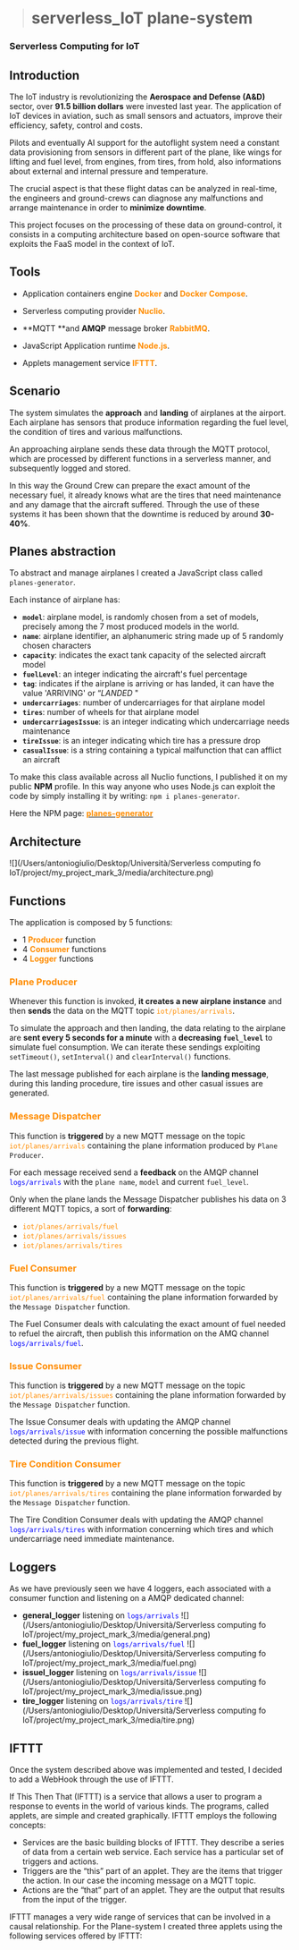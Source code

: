 > # serverless_IoT plane-system
### Serverless Computing for IoT

## Introduction
The IoT industry is revolutionizing the **Aerospace and Defense (A&D)** sector, over **91.5 billion dollars** were invested last year. 
The application of IoT devices in aviation, such as small sensors and actuators, improve their efficiency, safety, control and costs.

Pilots and eventually AI support for the autoflight system need a constant data provisioning from sensors in different part of the plane, like wings for lifting and fuel level, from engines, from tires, from hold, also informations about external and internal pressure and temperature.

The crucial aspect is that these flight datas can be analyzed in real-time, the engineers and ground-crews can diagnose any malfunctions and arrange maintenance in order to **minimize downtime**.

This project focuses on the processing of these data on ground-control, it consists in a computing architecture based on open-source software that exploits the FaaS model in the context of IoT.

## Tools
* Application containers engine <span style="color:darkorange">**Docker**</span> and <span style="color:darkorange">**Docker Compose**</span>.

* Serverless computing provider <span style="color:darkorange">**Nuclio**</span>.

* **MQTT **and **AMQP** message broker <span style="color:darkorange">**RabbitMQ**</span>.

* JavaScript Application runtime <span style="color:darkorange">**Node.js**</span>.

* Applets management service <span style="color:darkorange">**IFTTT**</span>.

## Scenario
The system simulates the **approach** and **landing** of airplanes at the airport.
Each airplane has sensors that produce information regarding the fuel level, the condition of tires and various malfunctions.

An approaching airplane sends these data through the MQTT protocol, which are processed by different functions in a serverless manner, and subsequently logged and stored.

In this way the Ground Crew can prepare the exact amount of the necessary fuel, it already knows what are the tires that need maintenance and any damage that the aircraft suffered.
Through the use of these systems it has been shown that the downtime is reduced by around **30-40%**.

## Planes abstraction
To abstract and manage airplanes I created a JavaScript class called `planes-generator`.

Each instance of airplane has:

* **`model`**: airplane model, is randomly chosen from a set of models, precisely among the 7 most produced models in the world.
* **`name`**: airplane identifier, an alphanumeric string made up of 5 randomly chosen characters
* **`capacity`**: indicates the exact tank capacity of the selected aircraft model
* **`fuelLevel`**: an integer indicating the aircraft's fuel percentage
* **`tag`**: indicates if the airplane is arriving or has landed, it can have the value 'ARRIVING' or “_LANDED_ "
* **`undercarriages`**: number of undercarriages for that airplane model
* **`tires`**: number of wheels for that airplane model
* **`undercarriagesIssue`**: is an integer indicating which undercarriage needs maintenance
* **`tireIssue`**: is an integer indicating which tire has a pressure drop
* **`casualIssue`**: is a string containing a typical malfunction that can afflict an aircraft

To make this class available across all Nuclio functions, I published it on my public **NPM** profile. In this way anyone who uses Node.js can exploit the code by simply installing it by writing: `npm i planes-generator`.

Here the NPM page: [<span style="color:darkorange">**planes-generator**</span>]( https://www.npmjs.com/package/planes-generator)

## Architecture
![](/Users/antoniogiulio/Desktop/Università/Serverless computing fo IoT/project/my_project_mark_3/media/architecture.png)

## Functions
The application is composed by 5 functions:

* 1 <span style="color:darkorange">**Producer**</span> function
* 4 <span style="color:darkorange">**Consumer**</span> functions
* 4 <span style="color:darkorange">**Logger**</span> functions

### <span style="color:darkorange">**Plane Producer**</span>
Whenever this function is invoked, **it creates a new airplane instance** and then **sends** the data on the MQTT topic <span style="color:darkorange">`iot/planes/arrivals`</span>.

To simulate the approach and then landing, the data relating to the airplane are **sent every 5 seconds for a minute** with a **decreasing `fuel_level`** to simulate fuel consumption.
We can iterate these sendings exploiting `setTimeout()`, `setInterval()` and `clearInterval()` functions.

The last message published for each airplane is the **landing message**, during this landing procedure, tire issues and other casual issues are generated.


### <span style="color:darkorange">**Message Dispatcher**</span>
This function is **triggered** by a new MQTT message on the topic <span style="color:darkorange">`iot/planes/arrivals`</span> containing the plane information produced by `Plane Producer`.

For each message received send a **feedback** on the AMQP channel <span style="color:blue">`logs/arrivals`</span> with the `plane name`, `model` and current `fuel_level`.

Only when the plane lands the Message Dispatcher publishes his data on 3 different MQTT topics, a sort of **forwarding**:

* <span style="color:darkorange">`iot/planes/arrivals/fuel`</span>
* <span style="color:darkorange">`iot/planes/arrivals/issues`</span>
* <span style="color:darkorange">`iot/planes/arrivals/tires`</span>


### <span style="color:darkorange">**Fuel Consumer**</span>
This function is **triggered** by a new MQTT message on the topic <span style="color:darkorange">`iot/planes/arrivals/fuel`</span> containing the plane information forwarded by the `Message Dispatcher` function.

The Fuel Consumer deals with calculating the exact amount of fuel needed to refuel the aircraft, then publish this information on the AMQ channel <span style="color:blue">`logs/arrivals/fuel`</span>.

### <span style="color:darkorange">**Issue Consumer**</span>
This function is **triggered** by a new MQTT message on the topic <span style="color:darkorange">`iot/planes/arrivals/issues`</span> containing the plane information forwarded by the `Message Dispatcher` function.

The Issue Consumer deals with updating the AMQP channel <span style="color:blue">`logs/arrivals/issue`</span> with information concerning the possible malfunctions detected during the previous flight.

### <span style="color:darkorange">**Tire Condition Consumer**</span>
This function is **triggered** by a new MQTT message on the topic <span style="color:darkorange">`iot/planes/arrivals/tires`</span> containing the plane information forwarded by the `Message Dispatcher` function.

The Tire Condition Consumer deals with updating the AMQP channel <span style="color:blue">`logs/arrivals/tires`</span> with information concerning which tires and which undercarriage need immediate maintenance.

## Loggers
As we have previously seen we have 4 loggers, each associated with a consumer function and listening on a AMQP dedicated channel:

* **general_logger** listening on <span style="color:blue">`logs/arrivals`</span>
	![](/Users/antoniogiulio/Desktop/Università/Serverless computing fo IoT/project/my_project_mark_3/media/general.png)
* **fuel_logger** listening on <span style="color:blue">`logs/arrivals/fuel`</span>
	![](/Users/antoniogiulio/Desktop/Università/Serverless computing fo IoT/project/my_project_mark_3/media/fuel.png)
* **issuel_logger** listening on <span style="color:blue">`logs/arrivals/issue`</span>
	![](/Users/antoniogiulio/Desktop/Università/Serverless computing fo IoT/project/my_project_mark_3/media/issue.png)
* **tire_logger** listening on <span style="color:blue">`logs/arrivals/tire`</span>
	![](/Users/antoniogiulio/Desktop/Università/Serverless computing fo IoT/project/my_project_mark_3/media/tire.png)

## IFTTT
Once the system described above was implemented and tested, I decided to add a WebHook through the use of IFTTT.

If This Then That (IFTTT) is a service that allows a user to program a response to events in the world of various kinds. The programs, called applets, are simple and created graphically.
IFTTT employs the following concepts:

* Services are the basic building blocks of IFTTT. They describe a series of data from a certain web service. Each service has a particular set of triggers and actions.
* Triggers are the “this” part of an applet. They are the items that trigger the action. In our case the incoming message on a MQTT topic.
* Actions are the “that” part of an applet. They are the output that results from the input of the trigger.

IFTTT manages a very wide range of services that can be involved in a causal relationship.
For the Plane-system I created three applets using the following services offered by IFTTT:

